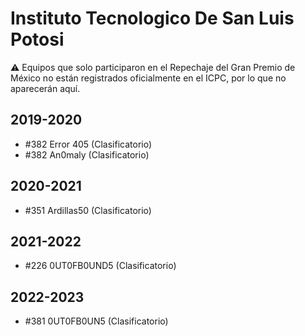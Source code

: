 # Instituto Tecnologico De San Luis Potosi

:warning: Equipos que solo participaron en el Repechaje del Gran Premio de México no están registrados oficialmente en el ICPC, por lo que no aparecerán aquí.

## 2019-2020

- #382 Error 405 (Clasificatorio)
- #382 An0maly (Clasificatorio)

## 2020-2021

- #351 Ardillas50 (Clasificatorio)

## 2021-2022

- #226 0UT0FB0UND5 (Clasificatorio)

## 2022-2023

- #381 0UT0FB0UN5 (Clasificatorio)


